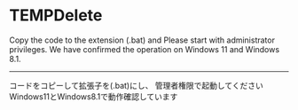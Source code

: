 # TEMPDelete
Copy the code to the extension (.bat) and
Please start with administrator privileges.
We have confirmed the operation on Windows 11 and Windows 8.1.
****************************************
コードをコピーして拡張子を(.bat)にし、
管理者権限で起動してください
Windows11とWindows8.1で動作確認しています
